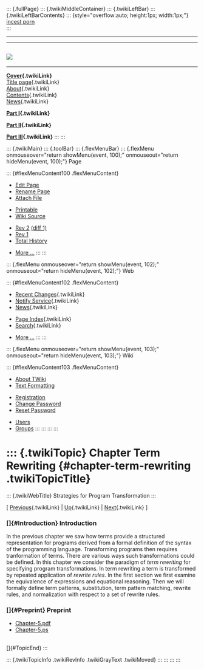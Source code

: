 ::: {.fullPage}
::: {.twikiMiddleContainer}
::: {.twikiLeftBar}
::: {.twikiLeftBarContents}
::: {style="overflow:auto; height:1px; width:1px;"}
[incest porn](http://sexpace.net/)\
:::

------------------------------------------------------------------------

  -----------------------------------------------------------------------------
  [![](../pub/Stratego/StrategoLogo/StrategoLogoTextless-100px.png)](WebHome)
  -----------------------------------------------------------------------------

------------------------------------------------------------------------

**[Cover](WebHome){.twikiLink}**\
[Title page](TitlePage){.twikiLink}\
[About](AboutThisBook){.twikiLink}\
[Contents](TableOfContents){.twikiLink}\
[News](WebNews){.twikiLink}

**[Part I](PartI){.twikiLink}**

**[Part II](PartII){.twikiLink}**

**[Part III](PartIII){.twikiLink}**
:::
:::

::: {.twikiMain}
::: {.toolBar}
::: {.flexMenuBar}
::: {.flexMenu onmouseover="return showMenu(event, 100);" onmouseout="return hideMenu(event, 100);"}
Page

::: {#flexMenuContent100 .flexMenuContent}
-   [Edit
    Page](http://www.program-transformation.org/edit/Book/ChapterTermRewriting?t=1536829079)
-   [Rename
    Page](http://www.program-transformation.org/rename/Book/ChapterTermRewriting)
-   [Attach
    File](http://www.program-transformation.org/attach/Book/ChapterTermRewriting)

<!-- -->

-   [Printable](http://www.program-transformation.org/view/Book/ChapterTermRewriting?skin=print.pattern)
-   [Wiki
    Source](http://www.program-transformation.org/view/Book/ChapterTermRewriting?skin=text&raw=on&contenttype=text/plain)

<!-- -->

-   [Rev
    2](http://www.program-transformation.org/view/Book/ChapterTermRewriting?rev=1.2)
    [(diff 1)](http://www.program-transformation.org/rdiff/Book/ChapterTermRewriting?rev1=1.2&rev2=1.1)
-   [Rev
    1](http://www.program-transformation.org/view/Book/ChapterTermRewriting?rev=1.1)
-   [Total
    History](http://www.program-transformation.org/rdiff/Book/ChapterTermRewriting)

<!-- -->

-   [More
    \...](http://www.program-transformation.org/oops/Book/ChapterTermRewriting?template=oopsmore&param1=1.2&param2=1.2)
:::
:::

::: {.flexMenu onmouseover="return showMenu(event, 102);" onmouseout="return hideMenu(event, 102);"}
Web

::: {#flexMenuContent102 .flexMenuContent}
-   [Recent Changes](WebChanges){.twikiLink}
-   [Notify Service](WebNotify){.twikiLink}
-   [News](WebNews){.twikiLink}

<!-- -->

-   [Page Index](WebIndex){.twikiLink}
-   [Search](WebSearch){.twikiLink}

<!-- -->

-   [More
    \...](http://www.program-transformation.org/oops/Book/ChapterTermRewriting?template=oopsmore&param1=1.2&param2=1.2)
:::
:::

::: {.flexMenu onmouseover="return showMenu(event, 103);" onmouseout="return hideMenu(event, 103);"}
Wiki

::: {#flexMenuContent103 .flexMenuContent}
-   [About
    TWiki](http://www.program-transformation.org/view/TWiki/WebHome)
-   [Text
    Formatting](http://www.program-transformation.org/view/TWiki/TextFormattingRules)

<!-- -->

-   [Registration](http://www.program-transformation.org/view/TWiki/TWikiRegistration)
-   [Change
    Password](http://www.program-transformation.org/view/TWiki/ChangePassword)
-   [Reset
    Password](http://www.program-transformation.org/view/TWiki/ResetPassword)

<!-- -->

-   [Users](http://www.program-transformation.org/view/Main/TWikiUsers)
-   [Groups](http://www.program-transformation.org/view/Main/TWikiGroups)
:::
:::
:::
:::

::: {.twikiTopic}
Chapter Term Rewriting {#chapter-term-rewriting .twikiTopicTitle}
======================

::: {.twikiWebTitle}
Strategies for Program Transformation
:::

\[ [Previous](ChapterProgramRepresentation){.twikiLink} \|
[Up](PartIII){.twikiLink} \|
[Next](ChapterProgramTransformationWithConcreteObjectSyntax){.twikiLink}
\]

### []{#Introduction} Introduction

In the previous chapter we saw how terms provide a structured
representation for programs derived from a formal definition of the
syntax of the programming language. Transforming programs then requires
tranformation of terms. There are various ways such transformations
could be defined. In this chapter we consider the paradigm of *term
rewriting* for specifying program transformations. In term rewriting a
term is transformed by repeated application of *rewrite rules*. In the
first section we first examine the equivalence of expressions and
equational reasoning. Then we will formally define term patterns,
substitution, term pattern matching, rewrite rules, and normalization
with respect to a set of rewrite rules.

### []{#Preprint} Preprint

-   [Chapter-5.pdf](http://www.cs.uu.nl/~visser/book/Chapter-5.pdf)
-   [Chapter-5.ps](http://www.cs.uu.nl/~visser/book/Chapter-5.ps)

\
[]{#TopicEnd}
:::

::: {.twikiTopicInfo .twikiRevInfo .twikiGrayText .twikiMoved}
:::
:::
:::
:::
